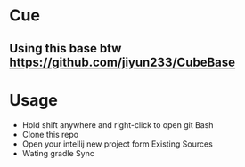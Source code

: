 # Cue
## Using this base btw https://github.com/jiyun233/CubeBase

# Usage
* Hold shift anywhere and right-click to open git Bash
* Clone this repo
* Open your intellij new project form Existing Sources
* Wating gradle Sync
